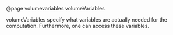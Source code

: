 @page volumevariables volumeVariables

volumeVariables specify what variables are actually needed for the computation. Furthermore, one can access these variables.